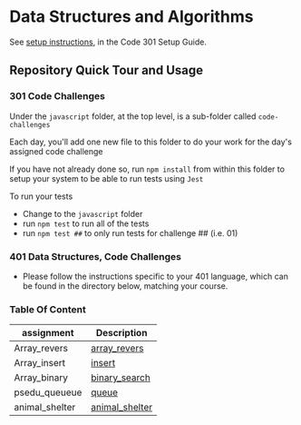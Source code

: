 # Data Structures and Algorithms

See [setup instructions](https://codefellows.github.io/setup-guide/code-301/3-code-challenges), in the Code 301 Setup Guide.

## Repository Quick Tour and Usage

### 301 Code Challenges

Under the `javascript` folder, at the top level, is a sub-folder called `code-challenges`

Each day, you'll add one new file to this folder to do your work for the day's assigned code challenge

If you have not already done so, run `npm install` from within this folder to setup your system to be able to run tests using `Jest`

To run your tests

- Change to the `javascript` folder
- run `npm test` to run all of the tests
- run `npm test ##` to only run tests for challenge ## (i.e. 01)

### 401 Data Structures, Code Challenges

- Please follow the instructions specific to your 401 language, which can be found in the directory below, matching your course.

### Table Of Content

| assignment      | Description                       |
| -------------   | --------------------------------- |
|Array_revers     |[array_revers](python/array_reverse/README.md) |
|Array_insert     |[insert](python/code_challenges/array-insert-shift/README.md) |
|Array_binary     |[binary_search](python/code_challenges/array-binary-searc/README.md) |
|psedu_queueue    |[queue](python/code_challenges/stack-and-queue/README.md) |
|animal_shelter   |[animal_shelter](python/code_challenges/stack-and-queue/README.md) |






